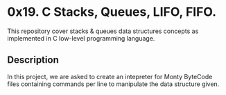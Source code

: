 # 0x19. C Stacks, Queues, LIFO, FIFO.
This repository cover stacks & queues data structures concepts as implemented in C low-level programming language.

## Description
In this project, we are asked to create an intepreter for Monty ByteCode files containing commands per line to manipulate the data structure given.
